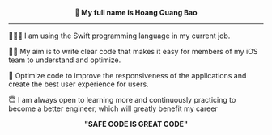 <p align="center">
  <b>👋 My full name is Hoang Quang Bao</b>
</p>
<hr>

👨🏼‍💻 I am using the Swift programming language in my current job.  

✍🏼 My aim is to write clear code that makes it easy for members of my iOS team to understand and optimize.  

📱 Optimize code to improve the responsiveness of the applications and create the best user experience for users.  

😇 I am always open to learning more and continuously practicing to become a better engineer, which will greatly benefit my career

<p align="center">
  <b>"SAFE CODE IS GREAT CODE"</b>
</p>

<!--
**hoangquangbao/hoangquangbao** is a ✨ _special_ ✨ repository because its `README.md` (this file) appears on your GitHub profile.

Here are some ideas to get you started:

- 🔭 I’m currently working on utilizing
- 🌱 I’m currently learning ...
- 👯 I’m looking to collaborate on ...
- 🤔 I’m looking for help with ...
- 💬 Ask me about ...
- 📫 How to reach me: ...
- 😄 Pronouns: ...
- ⚡ Fun fact: ...
-->
